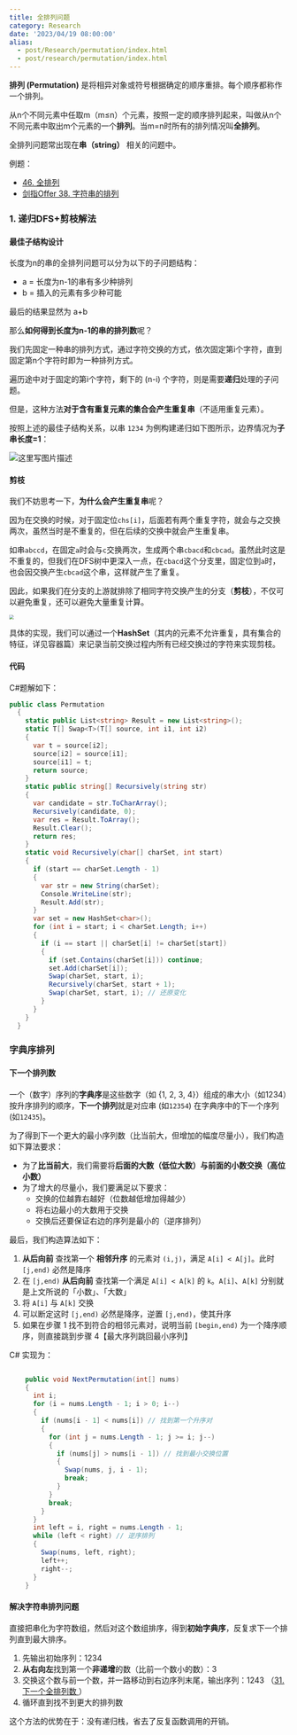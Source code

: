 ```yaml
---
title: 全排列问题
category: Research
date: '2023/04/19 08:00:00'
alias:
  - post/Research/permutation/index.html
  - post/research/permutation/index.html
---
```


**排列 (Permutation)** 是将相异对象或符号根据确定的顺序重排。每个顺序都称作一个排列。

从n个不同元素中任取m（m≤n）个元素，按照一定的顺序排列起来，叫做从n个不同元素中取出m个元素的一个**排列**。当m=n时所有的排列情况叫**全排列**。

全排列问题常出现在**串（string）** 相关的问题中。

例题：

- [46. 全排列](https://leetcode.cn/problems/permutations/)
- [剑指Offer 38. 字符串的排列](https://leetcode.cn/problems/zi-fu-chuan-de-pai-lie-lcof/)

### 1. 递归DFS+剪枝解法

#### 最佳子结构设计

长度为n的串的全排列问题可以分为以下的子问题结构：

- a = 长度为n-1的串有多少种排列
- b = 插入的元素有多少种可能

最后的结果显然为 a+b

那么**如何得到长度为n-1的串的排列数**呢？

我们先固定一种串的排列方式，通过字符交换的方式，依次固定第i个字符，直到固定第n个字符时即为一种排列方式。

遍历途中对于固定的第i个字符，剩下的 (n-i) 个字符，则是需要**递归**处理的子问题。

但是，这种方法**对于含有重复元素的集合会产生重复串**（不适用重复元素）。

按照上述的最佳子结构关系，以串 `1234` 为例构建递归如下图所示，边界情况为**子串长度=1**：

![这里写图片描述](https://picgo-1308055782.cos.ap-chengdu.myqcloud.com/picgo-new/202304191331027.jpeg)

#### 剪枝

我们不妨思考一下，**为什么会产生重复串**呢？

因为在交换的时候，对于固定位`chs[i]`，后面若有两个重复字符，就会与之交换两次，虽然当时是不重复的，但在后续的交换中就会产生重复串。

如串`abccd`，在固定`a`时会与`c`交换两次，生成两个串`cbacd`和`cbcad`。虽然此时这是不重复的，但我们在DFS树中更深入一点，在`cbacd`这个分支里，固定位到`a`时，也会因交换产生`cbcad`这个串，这样就产生了重复。

因此，如果我们在分支的上游就排除了相同字符交换产生的分支（**剪枝**），不仅可以避免重复，还可以避免大量重复计算。

<img src="https://picgo-1308055782.cos.ap-chengdu.myqcloud.com/picgo-new/202304222208325.png" style="zoom:50%;" />

具体的实现，我们可以通过一个**HashSet**（其内的元素不允许重复，具有集合的特征，详见容器篇）来记录当前交换过程内所有已经交换过的字符来实现剪枝。

#### 代码

C#题解如下：

```csharp
public class Permutation
  {
    static public List<string> Result = new List<string>();
    static T[] Swap<T>(T[] source, int i1, int i2)
    {
      var t = source[i2];
      source[i2] = source[i1];
      source[i1] = t;
      return source;
    }
    static public string[] Recursively(string str)
    {
      var candidate = str.ToCharArray();
      Recursively(candidate, 0);
      var res = Result.ToArray();
      Result.Clear();
      return res;
    }
    static void Recursively(char[] charSet, int start)
    {
      if (start == charSet.Length - 1)
      {
        var str = new String(charSet);
        Console.WriteLine(str);
        Result.Add(str);
      }
      var set = new HashSet<char>();
      for (int i = start; i < charSet.Length; i++)
      {
        if (i == start || charSet[i] != charSet[start])
        {
          if (set.Contains(charSet[i])) continue;
          set.Add(charSet[i]);
          Swap(charSet, start, i);
          Recursively(charSet, start + 1);
          Swap(charSet, start, i); // 还原变化
        }
      }
    }
  }
```

### 字典序排列

#### 下一个排列数

一个（数字）序列的**字典序**是这些数字（如 {1, 2, 3, 4}）组成的串大小（如1234）按升序排列的顺序，**下一个排列**就是对应串 (如`12354`) 在字典序中的下一个序列 (如`12435`)。

为了得到下一个更大的最小序列数（比当前大，但增加的幅度尽量小），我们构造如下算法要求：

- 为了**比当前大**，我们需要将**后面的大数（低位大数）与前面的小数交换（高位小数）**
- 为了增大的尽量小，我们要满足以下要求：
  - 交换的位越靠右越好（位数越低增加得越少）
  - 将右边最小的大数用于交换
  - 交换后还要保证右边的序列是最小的（逆序排列）

最后，我们构造算法如下：

1. **从后向前** 查找第一个 **相邻升序** 的元素对 `(i,j)`，满足 `A[i] < A[j]`。此时 `[j,end)` 必然是降序
2. 在 `[j,end)` **从后向前** 查找第一个满足 `A[i] < A[k]` 的 `k`。`A[i]`、`A[k]` 分别就是上文所说的「小数」、「大数」
3. 将 `A[i]` 与 `A[k]` 交换
4. 可以断定这时 `[j,end)` 必然是降序，逆置 `[j,end)`，使其升序
5. 如果在步骤 1 找不到符合的相邻元素对，说明当前 `[begin,end)` 为一个降序顺序，则直接跳到步骤 4【最大序列跳回最小序列】

C# 实现为：

```csharp

    public void NextPermutation(int[] nums)
    {
      int i;
      for (i = nums.Length - 1; i > 0; i--)
      {
        if (nums[i - 1] < nums[i]) // 找到第一个升序对
        {
          for (int j = nums.Length - 1; j >= i; j--)
          {
            if (nums[j] > nums[i - 1]) // 找到最小交换位置
            {
              Swap(nums, j, i - 1);
              break;
            }
          }
          break;
        }
      }
      int left = i, right = nums.Length - 1;
      while (left < right) // 逆序排列
      {
        Swap(nums, left, right);
        left++;
        right--;
      }
    }
```

#### 解决字符串排列问题

直接把串化为字符数组，然后对这个数组排序，得到**初始字典序**，反复求下一个排列直到最大排序。

1. 先输出初始序列：1234
2. **从右向左**找到第一个**非递增**的数（比前一个数小的数）：3
3. 交换这个数与前一个数，并一路移动到右边序列末尾，输出序列：1243 （[31. 下一个全排列数 ](https://leetcode.cn/problems/next-permutation/)）
4. 循环直到找不到更大的排列数

这个方法的优势在于：没有递归栈，省去了反复函数调用的开销。
